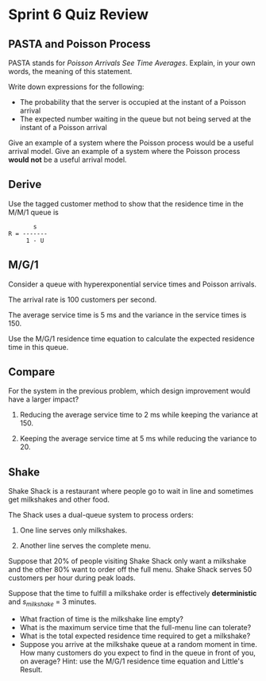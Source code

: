 # Sprint 6 Quiz Review

## PASTA and Poisson Process

PASTA stands for *Poisson Arrivals See Time Averages*. Explain, in your own words, the meaning of this statement.

Write down expressions for the following:

- The probability that the server is occupied at the instant of a Poisson arrival
- The expected number waiting in the queue but not being served at the instant of a Poisson arrival

Give an example of a system where the Poisson process would be a useful arrival model. Give an example of a system where the Poisson process **would not** be a useful arrival model.

## Derive

Use the tagged customer method to show that the residence time in the M/M/1 queue is

```
       s
R = ------- 
     1 - U
```

## M/G/1

Consider a queue with hyperexponential service times and Poisson arrivals.

The arrival rate is 100 customers per second.

The average service time is 5 ms and the variance in the service times is 150.

Use the M/G/1 residence time equation to calculate the expected residence time in this queue.


## Compare

For the system in the previous problem, which design improvement would have a larger impact?

1. Reducing the average service time to 2 ms while keeping the variance at 150.

2. Keeping the average service time at 5 ms while reducing the variance to 20.


## Shake

Shake Shack is a restaurant where people go to wait in line and sometimes get milkshakes and other food.

The Shack uses a dual-queue system to process orders:

1. One line serves only milkshakes.

2. Another line serves the complete menu.

Suppose that 20% of people visiting Shake Shack only want a milkshake and the other 80% want to order off the full menu. Shake Shack serves 50 customers per hour during peak loads.

Suppose that the time to fulfill a milkshake order is effectively **deterministic** and *s*<sub>*milkshake*</sub> = 3 minutes.

- What fraction of time is the milkshake line empty?
- What is the maximum service time that the full-menu line can tolerate?
- What is the total expected residence time required to get a milkshake?
- Suppose you arrive at the milkshake queue at a random moment in time. How many customers do you expect to find in the queue in front of you, on average? Hint: use the M/G/1 residence time equation and Little's Result.
